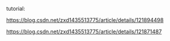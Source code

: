 tutorial:

https://blog.csdn.net/zxd1435513775/article/details/121894498


https://blog.csdn.net/zxd1435513775/article/details/121871487